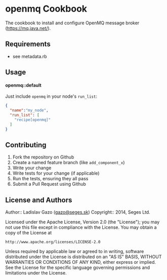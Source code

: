 openmq Cookbook
===============
The cookbook to install and configure OpenMQ message broker (https://mq.java.net/).

Requirements
------------

- see metadata.rb

Usage
-----
#### openmq::default

Just include `openmq` in your node's `run_list`:

```json
{
  "name":"my_node",
  "run_list": [
    "recipe[openmq]"
  ]
}
```

Contributing
------------
1. Fork the repository on Github
2. Create a named feature branch (like `add_component_x`)
3. Write your change
4. Write tests for your change (if applicable)
5. Run the tests, ensuring they all pass
6. Submit a Pull Request using Github

License and Authors
-------------------
Author:: Ladislav Gazo (<gazo@seges.sk>)
Copyright:: 2014, Seges Ltd.

Licensed under the Apache License, Version 2.0 (the "License");
you may not use this file except in compliance with the License.
You may obtain a copy of the License at

    http://www.apache.org/licenses/LICENSE-2.0

Unless required by applicable law or agreed to in writing, software
distributed under the License is distributed on an "AS IS" BASIS,
WITHOUT WARRANTIES OR CONDITIONS OF ANY KIND, either express or implied.
See the License for the specific language governing permissions and
limitations under the License.


